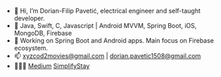- 👋 Hi, I’m Dorian-Filip Pavetić, electrical engineer and self-taught developer.
- 👀 Java, Swift, C, Javascript | Android MVVM, Spring Boot, iOS, MongoDB, Firebase
- 🌱 Working on Spring Boot and Android apps. Main focus on Firebase ecosystem.
- 📫 xyzcod2movies@gmail.com | dorian.pavetic1508@gmail.com
- 👨🏻‍💻 [Medium](https://medium.com/@dorianpavetic) [SimplifyStay](https://play.google.com/store/apps/developer?id=SimplifyStay&hl=en_US&gl=US)

<!---
xyzcod2/xyzcod2 is a ✨ special ✨ repository because its `README.md` (this file) appears on your GitHub profile.
You can click the Preview link to take a look at your changes.
--->
